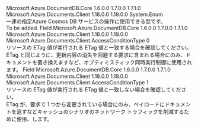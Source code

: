 <Type Name="AccessConditionType" FullName="Microsoft.Azure.Documents.Client.AccessConditionType">
  <TypeSignature Language="C#" Value="public enum AccessConditionType" />
  <TypeSignature Language="ILAsm" Value=".class public auto ansi sealed AccessConditionType extends System.Enum" />
  <TypeSignature Language="DocId" Value="T:Microsoft.Azure.Documents.Client.AccessConditionType" />
  <TypeSignature Language="VB.NET" Value="Public Enum AccessConditionType" />
  <TypeSignature Language="F#" Value="type AccessConditionType = " />
  <AssemblyInfo>
    <AssemblyName>Microsoft.Azure.DocumentDB.Core</AssemblyName>
    <AssemblyVersion>1.6.0.0</AssemblyVersion>
    <AssemblyVersion>1.7.0.0</AssemblyVersion>
    <AssemblyVersion>1.7.1.0</AssemblyVersion>
  </AssemblyInfo>
  <AssemblyInfo>
    <AssemblyName>Microsoft.Azure.Documents.Client</AssemblyName>
    <AssemblyVersion>1.18.0.0</AssemblyVersion>
    <AssemblyVersion>1.19.0.0</AssemblyVersion>
  </AssemblyInfo>
  <Base>
    <BaseTypeName>System.Enum</BaseTypeName>
  </Base>
  <Docs>
    <summary>
            一連の指定<see cref="T:Microsoft.Azure.Documents.Client.AccessCondition" />Azure Cosmos DB サービスの操作に使用できる型です。 
            </summary>
    <remarks>To be added.</remarks>
    <altmember cref="T:Microsoft.Azure.Documents.Client.AccessCondition" />
    <altmember cref="T:Microsoft.Azure.Documents.Client.RequestOptions" />
  </Docs>
  <Members>
    <Member MemberName="IfMatch">
      <MemberSignature Language="C#" Value="IfMatch" />
      <MemberSignature Language="ILAsm" Value=".field public static literal valuetype Microsoft.Azure.Documents.Client.AccessConditionType IfMatch = int32(0)" />
      <MemberSignature Language="DocId" Value="F:Microsoft.Azure.Documents.Client.AccessConditionType.IfMatch" />
      <MemberSignature Language="VB.NET" Value="IfMatch" />
      <MemberSignature Language="F#" Value="IfMatch = 0" Usage="Microsoft.Azure.Documents.Client.AccessConditionType.IfMatch" />
      <MemberType>Field</MemberType>
      <AssemblyInfo>
        <AssemblyName>Microsoft.Azure.DocumentDB.Core</AssemblyName>
        <AssemblyVersion>1.6.0.0</AssemblyVersion>
        <AssemblyVersion>1.7.0.0</AssemblyVersion>
        <AssemblyVersion>1.7.1.0</AssemblyVersion>
      </AssemblyInfo>
      <AssemblyInfo>
        <AssemblyName>Microsoft.Azure.Documents.Client</AssemblyName>
        <AssemblyVersion>1.18.0.0</AssemblyVersion>
        <AssemblyVersion>1.19.0.0</AssemblyVersion>
      </AssemblyInfo>
      <ReturnValue>
        <ReturnType>Microsoft.Azure.Documents.Client.AccessConditionType</ReturnType>
      </ReturnValue>
      <MemberValue>0</MemberValue>
      <Docs>
        <summary>
            リソースの ETag 値が実行される ETag 値と一致する場合を確認してください。
            </summary>
        <remarks>
            ETag と同じように、更新内容の消失を回避する要求に含まれる場合にのみ、ドキュメントを置き換えますなど、オプティミスティック同時実行制御に使用されます。
            </remarks>
      </Docs>
    </Member>
    <Member MemberName="IfNoneMatch">
      <MemberSignature Language="C#" Value="IfNoneMatch" />
      <MemberSignature Language="ILAsm" Value=".field public static literal valuetype Microsoft.Azure.Documents.Client.AccessConditionType IfNoneMatch = int32(1)" />
      <MemberSignature Language="DocId" Value="F:Microsoft.Azure.Documents.Client.AccessConditionType.IfNoneMatch" />
      <MemberSignature Language="VB.NET" Value="IfNoneMatch" />
      <MemberSignature Language="F#" Value="IfNoneMatch = 1" Usage="Microsoft.Azure.Documents.Client.AccessConditionType.IfNoneMatch" />
      <MemberType>Field</MemberType>
      <AssemblyInfo>
        <AssemblyName>Microsoft.Azure.DocumentDB.Core</AssemblyName>
        <AssemblyVersion>1.6.0.0</AssemblyVersion>
        <AssemblyVersion>1.7.0.0</AssemblyVersion>
        <AssemblyVersion>1.7.1.0</AssemblyVersion>
      </AssemblyInfo>
      <AssemblyInfo>
        <AssemblyName>Microsoft.Azure.Documents.Client</AssemblyName>
        <AssemblyVersion>1.18.0.0</AssemblyVersion>
        <AssemblyVersion>1.19.0.0</AssemblyVersion>
      </AssemblyInfo>
      <ReturnValue>
        <ReturnType>Microsoft.Azure.Documents.Client.AccessConditionType</ReturnType>
      </ReturnValue>
      <MemberValue>1</MemberValue>
      <Docs>
        <summary>
            リソースの ETag 値が実行される ETag 値と一致しない場合を確認してください。
            </summary>
        <remarks>
            ETag が、要求で 1 つから変更されている場合にのみ、ペイロードにドキュメントを返すなどキャッシュのシナリオのネットワーク トラフィックを削減するために使用、します。
            </remarks>
      </Docs>
    </Member>
  </Members>
</Type>
